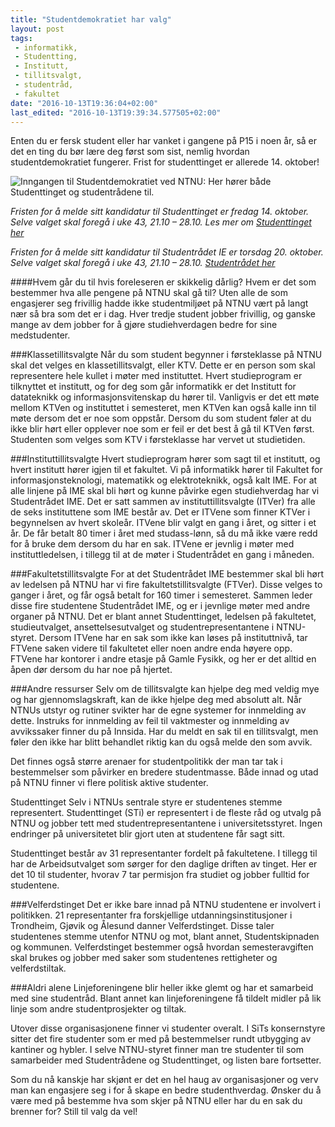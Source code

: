 ```yaml
---
title: "Studentdemokratiet har valg"
layout: post
tags: 
 - informatikk,
 - Studentting,
 - Institutt,
 - tillitsvalgt,
 - studentråd,
 - fakultet
date: "2016-10-13T19:36:04+02:00"
last_edited: "2016-10-13T19:39:34.577505+02:00"
---
```

Enten du er fersk student eller har vanket i gangene på P15 i noen år, så er det en ting du bør lære deg først som sist, nemlig hvordan studentdemokratiet fungerer. Frist for studenttinget er allerede 14. oktober!

![Inngangen til Studentdemokratiet ved NTNU: Her hører både Studenttinget og studentrådene til.](https://online.ntnu.no/media/images/responsive/86b60671-7673-4abd-8484-aaa492e149b9.jpeg)

*Fristen for å melde sitt kandidatur til Studenttinget er fredag 14. oktober. Selve valget skal foregå i uke 43, 21.10 – 28.10. Les mer om [Studenttinget her](http://www.studenttinget.no)*

*Fristen for å melde sitt kandidatur til Studentrådet IE er torsdag 20. oktober. Selve valget skal foregå i uke 43, 21.10 – 28.10. [Studentrådet her](https://ie.studentrad.no/index.php/2016/10/13/valg-av-fakultettillitsvalgte-for-aret-2017/)* 

####Hvem går du til hvis foreleseren er skikkelig dårlig? 
Hvem er det som bestemmer hva alle pengene på NTNU skal gå til? Uten alle de som engasjerer seg frivillig hadde ikke studentmiljøet på NTNU vært på langt nær så bra som det er i dag. Hver tredje student jobber frivillig, og ganske mange av dem jobber for å gjøre studiehverdagen bedre for sine medstudenter.

###Klassetillitsvalgte
Når du som student begynner i førsteklasse på NTNU skal det velges en klassetillitsvalgt, eller KTV. Dette er en person som skal representere hele kullet i møter med instituttet. Hvert studieprogram er tilknyttet et institutt, og for deg som går informatikk er det Institutt for datateknikk og informasjonsvitenskap du hører til. Vanligvis er det ett møte mellom KTVen og instituttet i semesteret, men KTVen kan også kalle inn til møte dersom det er noe som oppstår. Dersom du som student føler at du ikke blir hørt eller opplever noe som er feil er det best å gå til KTVen først. Studenten som velges som KTV i førsteklasse har vervet ut studietiden.

###Instituttillitsvalgte
Hvert studieprogram hører som sagt til et institutt, og hvert institutt hører igjen til et fakultet. Vi på informatikk hører til Fakultet for informasjonsteknologi, matematikk og elektroteknikk, også kalt IME. For at alle linjene på IME skal bli hørt og kunne påvirke egen studiehverdag har vi Studentrådet IME. Det er satt sammen av instituttillitsvalgte (ITVer) fra alle de seks instituttene som IME består av. Det er ITVene som finner KTVer i begynnelsen av hvert skoleår. ITVene blir valgt en gang i året, og sitter i et år. De får betalt 80 timer i året med studass-lønn, så du må ikke være redd for å bruke dem dersom du har en sak. ITVene er jevnlig i møter med instituttledelsen, i tillegg til at de møter i Studentrådet en gang i måneden.

###Fakultetstillitsvalgte
For at det Studentrådet IME bestemmer skal bli hørt av ledelsen på NTNU har vi fire fakultetstillitsvalgte (FTVer). Disse velges to ganger i året, og får også betalt for 160 timer i semesteret. Sammen leder disse fire studentene Studentrådet IME, og er i jevnlige møter med andre organer på NTNU. Det er blant annet Studenttinget, ledelsen på fakultetet, studieutvalget, ansettelsesutvalget og studentrepresentantene i NTNU-styret. Dersom ITVene har en sak som ikke kan løses på instituttnivå, tar FTVene saken videre til fakultetet eller noen andre enda høyere opp. FTVene har kontorer i andre etasje på Gamle Fysikk, og her er det alltid en åpen dør dersom du har noe på hjertet. 

###Andre ressurser
Selv om de tillitsvalgte kan hjelpe deg med veldig mye og har gjennomslagskraft, kan de ikke hjelpe deg med absolutt alt. Når NTNUs utstyr og rutiner svikter har de egne systemer for innmelding av dette. Instruks for innmelding av feil til vaktmester og innmelding av avvikssaker finner du på Innsida. Har du meldt en sak til en tillitsvalgt, men føler den ikke har blitt behandlet riktig kan du også melde den som avvik.

Det finnes også større arenaer for studentpolitikk der man tar tak i bestemmelser som påvirker en bredere studentmasse. Både innad og utad på NTNU finner vi flere politisk aktive studenter.

Studenttinget
Selv i NTNUs sentrale styre er studentenes stemme representert. Studenttinget (STi) er representert i de fleste råd og utvalg på NTNU og jobber tett med studentrepresentantene i universitetsstyret. Ingen endringer på universitetet blir gjort uten at studentene får sagt sitt.

Studenttinget  består av 31 representanter fordelt på fakultetene. I tillegg til har de Arbeidsutvalget som sørger for den daglige driften av tinget. Her er det 10 til studenter, hvorav 7 tar permisjon fra studiet og jobber fulltid for studentene.

###Velferdstinget
Det er ikke bare innad på NTNU studentene er involvert i politikken. 21 representanter fra forskjellige utdanningsinstitusjoner i Trondheim, Gjøvik og Ålesund danner Velferdstinget. Disse taler studentenes stemme utenfor NTNU og mot, blant annet, Studentskipnaden og kommunen. Velferdstinget bestemmer også hvordan semesteravgiften skal brukes og jobber med saker som studentenes rettigheter og velferdstiltak.

###Aldri alene
Linjeforeningene blir heller ikke glemt og har et samarbeid med sine studentråd. Blant annet kan linjeforeningene få tildelt midler på lik linje som andre studentprosjekter og tiltak.
 
Utover disse organisasjonene finner vi studenter overalt. I SiTs konsernstyre sitter det fire studenter som er med på bestemmelser rundt utbygging av kantiner og hybler. I selve NTNU-styret finner man tre studenter til som samarbeider med Studentrådene og Studenttinget, og listen bare fortsetter.

Som du nå kanskje har skjønt er det en hel haug av organisasjoner og verv man kan engasjere seg i for å skape en bedre studenthverdag. Ønsker du å være med på bestemme hva som skjer på NTNU eller har du en sak du brenner for? Still til valg da vel!